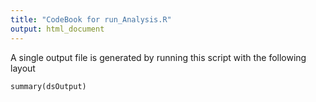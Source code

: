```yaml
---
title: "CodeBook for run_Analysis.R"
output: html_document
---
```




A single output file is generated by running this script with the following layout

```{r}
summary(dsOutput)
```


